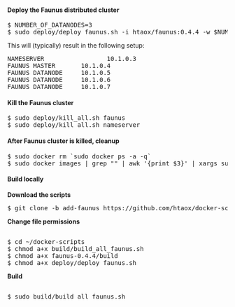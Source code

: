 #### Deploy the Faunus distributed cluster

<pre>
$ NUMBER_OF_DATANODES=3
$ sudo deploy/deploy_faunus.sh -i htaox/faunus:0.4.4 -w $NUMBER_OF_DATANODES
</pre>

This will (typically) result in the following setup:

<pre>
NAMESERVER                 10.1.0.3
FAUNUS MASTER       10.1.0.4
FAUNUS DATANODE     10.1.0.5
FAUNUS DATANODE     10.1.0.6
FAUNUS DATANODE     10.1.0.7
</pre>

#### Kill the Faunus cluster

<pre>
$ sudo deploy/kill_all.sh faunus
$ sudo deploy/kill_all.sh nameserver
</pre>

#### After Faunus cluster is killed, cleanup
<pre>
$ sudo docker rm `sudo docker ps -a -q`
$ sudo docker images | grep "<none>" | awk '{print $3}' | xargs sudo docker rmi
</pre>

#### Build locally

__Download the scripts__
<pre>
$ git clone -b add-faunus https://github.com/htaox/docker-scripts.git
</pre>

__Change file permissions__
<pre>    
$ cd ~/docker-scripts
$ chmod a+x build/build_all_faunus.sh
$ chmod a+x faunus-0.4.4/build
$ chmod a+x deploy/deploy_faunus.sh
</pre>

__Build__
<pre>    
$ sudo build/build_all_faunus.sh
</pre>

